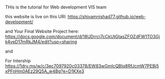 THis is the tutorial for Web development VIS team

this website is live on this URl: https://shivamnishad77.github.io/web-development/


and Your Final Website Project here: https://docs.google.com/document/d/18UDrrci7cCkUtGtasZFOZdFW1TO3Gjk4veD17mRkJM4/edit?usp=sharing


and

For Intership https://1drv.ms/w/c/3ec7097920c03378/EW83wGmIcQBIq8RfJcmW7PEBj5xPFnHm0AEz29Q5A_w4Bg?e=D1KXe3
